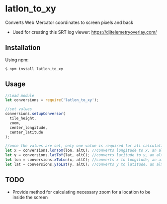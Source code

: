 # latlon_to_xy

Converts Web Mercator coordinates to screen pixels and back

- Used for creating this SRT log viewer: https://djitelemetryoverlay.com/

## Installation

Using npm:

```shell
$ npm install latlon_to_xy
```

## Usage

```js
//Load module
let conversions = require('latlon_to_xy');

//set values
conversions.setupConversor(
  tile_height,
  zoom,
  center_longitude,
  center_latitude
);

//once the values are set, only one value is required for all calculations, and an alternative center value is optional
let x = conversions.lonToX(lon, altC); //converts longitude to x, an alternative center can be provided in lon units
let y = conversions.latToY(lat, altC); //converts latitude to y, an alternative center can be provided in lat units
let lon = conversions.xToLon(x, altC); //converts x to longitude, an alternative center can be provided in lon units
let lat = conversions.yToLat(y, altC); //converts y to latitude, an alternative center can be provided in lat units
```

## TODO

- Provide method for calculating necessary zoom for a location to be inside the screen
